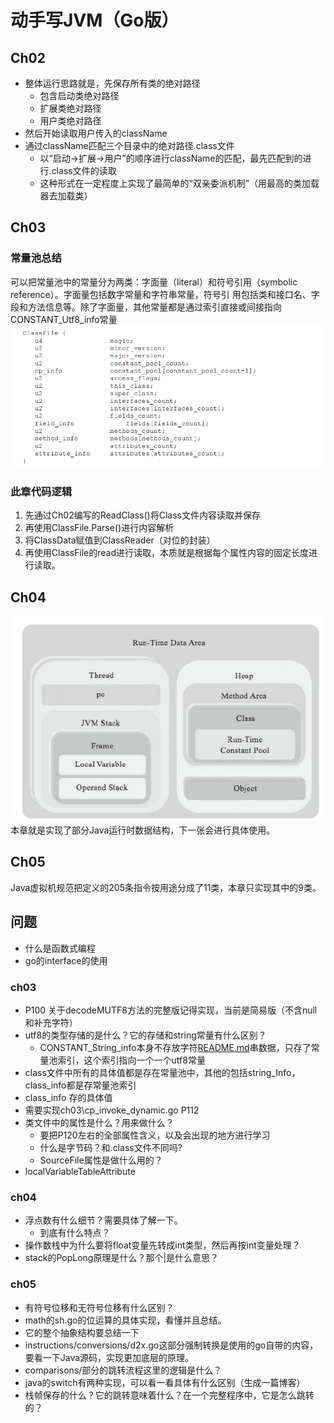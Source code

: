# 动手写JVM（Go版）

## Ch02
* 整体运行思路就是，先保存所有类的绝对路径
  * 包含启动类绝对路径
  * 扩展类绝对路径
  * 用户类绝对路径
* 然后开始读取用户传入的className
* 通过className匹配三个目录中的绝对路径.class文件
  * 以“启动->扩展->用户”的顺序进行className的匹配，最先匹配到的进行.class文件的读取
  * 这种形式在一定程度上实现了最简单的“双亲委派机制”（用最高的类加载器去加载类）
## Ch03
### 常量池总结
可以把常量池中的常量分为两类：字面量（literal）和符号引用（symbolic reference）。字面量包括数字常量和字符串常量，符号引
用包括类和接口名、字段和方法信息等。除了字面量，其他常量都是通过索引直接或间接指向CONSTANT_Utf8_info常量
![Alt text](imgs/img-ch03-02.png)
### 此章代码逻辑
1. 先通过Ch02编写的ReadClass()将Class文件内容读取并保存
2. 再使用ClassFile.Parse()进行内容解析
3. 将ClassData赋值到ClassReader（对位的封装）
4. 再使用ClassFile的read进行读取，本质就是根据每个属性内容的固定长度进行读取。

## Ch04
![Alt text](imgs/img-ch04-01.png)
本章就是实现了部分Java运行时数据结构，下一张会进行具体使用。

## Ch05
Java虚拟机规范把定义的205条指令按用途分成了11类，本章只实现其中的9类。

## 问题
* 什么是函数式编程
* go的interface的使用
### ch03
* P100 关于decodeMUTF8方法的完整版记得实现，当前是简易版（不含null和补充字符）
* utf8的类型存储的是什么？它的存储和string常量有什么区别？
  * CONSTANT_String_info本身不存放字符[README.md](README.md)串数据，只存了常量池索引，这个索引指向一个一个utf8常量
* class文件中所有的具体值都是存在常量池中，其他的包括string_Info，class_info都是存常量池索引
* class_info 存的具体值
* 需要实现ch03\cp_invoke_dynamic.go P112
* 类文件中的属性是什么？用来做什么？
  * 要把P120左右的全部属性含义，以及会出现的地方进行学习
  * 什么是字节码？和.class文件不同吗?
  * SourceFile属性是做什么用的？
* localVariableTableAttribute
### ch04
* 浮点数有什么细节？需要具体了解一下。
  * 到底有什么特点？
* 操作数栈中为什么要将float变量先转成int类型，然后再按int变量处理？
* stack的PopLong原理是什么？那个|是什么意思？
### ch05
* 有符号位移和无符号位移有什么区别？
* math的sh.go的位运算的具体实现，看懂并且总结。
* 它的整个抽象结构要总结一下
* instructions/conversions/d2x.go这部分强制转换是使用的go自带的内容，要看一下Java源码，实现更加底层的原理。
* comparisons/部分的跳转流程这里的逻辑是什么？
* java的switch有两种实现，可以看一看具体有什么区别（生成一篇博客）
* 栈帧保存的什么？它的跳转意味着什么？在一个完整程序中，它是怎么跳转的？